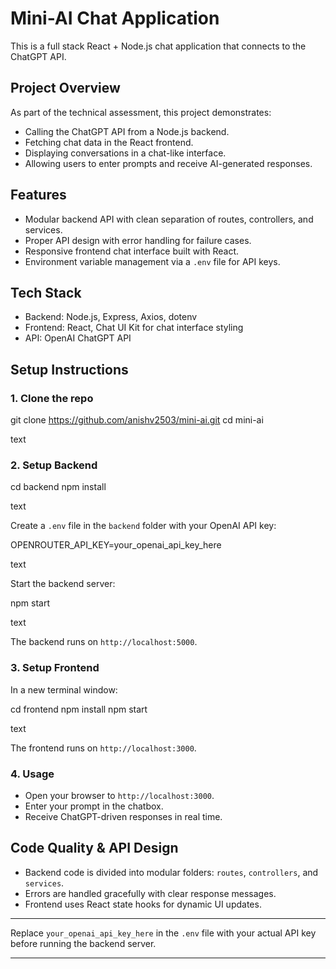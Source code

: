 # Mini-AI Chat Application

This is a full stack React + Node.js chat application that connects to the ChatGPT API.

## Project Overview

As part of the technical assessment, this project demonstrates:

- Calling the ChatGPT API from a Node.js backend.
- Fetching chat data in the React frontend.
- Displaying conversations in a chat-like interface.
- Allowing users to enter prompts and receive AI-generated responses.

## Features

- Modular backend API with clean separation of routes, controllers, and services.
- Proper API design with error handling for failure cases.
- Responsive frontend chat interface built with React.
- Environment variable management via a `.env` file for API keys.

## Tech Stack

- Backend: Node.js, Express, Axios, dotenv
- Frontend: React, Chat UI Kit for chat interface styling
- API: OpenAI ChatGPT API

## Setup Instructions

### 1. Clone the repo

git clone https://github.com/anishv2503/mini-ai.git
cd mini-ai

text

### 2. Setup Backend

cd backend
npm install

text

Create a `.env` file in the `backend` folder with your OpenAI API key:

OPENROUTER_API_KEY=your_openai_api_key_here

text

Start the backend server:

npm start

text

The backend runs on `http://localhost:5000`.

### 3. Setup Frontend

In a new terminal window:

cd frontend
npm install
npm start

text

The frontend runs on `http://localhost:3000`.

### 4. Usage

- Open your browser to `http://localhost:3000`.
- Enter your prompt in the chatbox.
- Receive ChatGPT-driven responses in real time.

## Code Quality & API Design

- Backend code is divided into modular folders: `routes`, `controllers`, and `services`.
- Errors are handled gracefully with clear response messages.
- Frontend uses React state hooks for dynamic UI updates.

---

Replace `your_openai_api_key_here` in the `.env` file with your actual API key before running the backend server.

---
